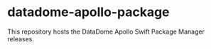 # datadome-apollo-package
This repository hosts the DataDome Apollo Swift Package Manager releases.
